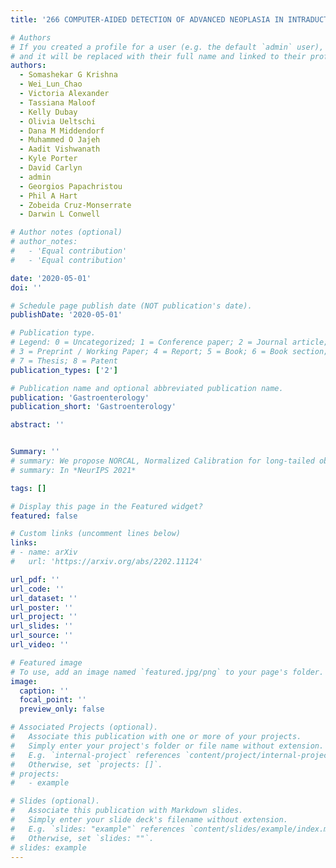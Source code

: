 ```yaml
---
title: '266 COMPUTER-AIDED DETECTION OF ADVANCED NEOPLASIA IN INTRADUCTAL PAPILLARY MUCINOUS NEOPLASMS USING CONFOCAL LASER ENDOMICROSCOPY'

# Authors
# If you created a profile for a user (e.g. the default `admin` user), write the username (folder name) here
# and it will be replaced with their full name and linked to their profile.
authors:
  - Somashekar G Krishna
  - Wei_Lun_Chao
  - Victoria Alexander
  - Tassiana Maloof
  - Kelly Dubay
  - Olivia Ueltschi
  - Dana M Middendorf
  - Muhammed O Jajeh
  - Aadit Vishwanath
  - Kyle Porter
  - David Carlyn
  - admin
  - Georgios Papachristou
  - Phil A Hart
  - Zobeida Cruz-Monserrate
  - Darwin L Conwell

# Author notes (optional)
# author_notes:
#   - 'Equal contribution'
#   - 'Equal contribution'

date: '2020-05-01'
doi: ''

# Schedule page publish date (NOT publication's date).
publishDate: '2020-05-01'

# Publication type.
# Legend: 0 = Uncategorized; 1 = Conference paper; 2 = Journal article;
# 3 = Preprint / Working Paper; 4 = Report; 5 = Book; 6 = Book section;
# 7 = Thesis; 8 = Patent
publication_types: ['2']

# Publication name and optional abbreviated publication name.
publication: 'Gastroenterology'
publication_short: 'Gastroenterology'

abstract: ''


Summary: ''
# summary: We propose NORCAL, Normalized Calibration for long-tailed object detection and instance segmentation, a simple and straightforward recipe that reweighs the predicted scores of each class by its training sample size.
# summary: In *NeurIPS 2021*

tags: []

# Display this page in the Featured widget?
featured: false

# Custom links (uncomment lines below)
links:
# - name: arXiv
#   url: 'https://arxiv.org/abs/2202.11124'

url_pdf: ''
url_code: ''
url_dataset: ''
url_poster: ''
url_project: ''
url_slides: ''
url_source: ''
url_video: ''

# Featured image
# To use, add an image named `featured.jpg/png` to your page's folder.
image:
  caption: ''
  focal_point: ''
  preview_only: false

# Associated Projects (optional).
#   Associate this publication with one or more of your projects.
#   Simply enter your project's folder or file name without extension.
#   E.g. `internal-project` references `content/project/internal-project/index.md`.
#   Otherwise, set `projects: []`.
# projects:
#   - example

# Slides (optional).
#   Associate this publication with Markdown slides.
#   Simply enter your slide deck's filename without extension.
#   E.g. `slides: "example"` references `content/slides/example/index.md`.
#   Otherwise, set `slides: ""`.
# slides: example
---
```


<!-- {{% callout note %}}
Click the _Cite_ button above to demo the feature to enable visitors to import publication metadata into their reference management software.
{{% /callout %}}

{{% callout note %}}
Create your slides in Markdown - click the _Slides_ button to check out the example.
{{% /callout %}}

Supplementary notes can be added here, including [code, math, and images](https://wowchemy.com/docs/writing-markdown-latex/). -->
